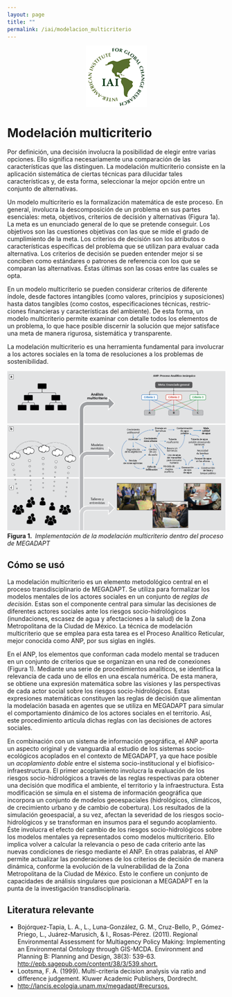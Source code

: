 ```yaml
---
layout: page
title: ""
permalink: /iai/modelacion_multicriterio
---
```


<center><img src="/assets/logo_iai.png" alt="logo iai"></center>

Modelación multicriterio
========================

Por definición, una decisión involucra la posibilidad de elegir entre varias
opciones. Ello significa necesariamente una comparación de las características
que las distinguen. La modelación multicriterio consiste en la aplicación
sistemática de ciertas técnicas para dilucidar tales características y, de esta
forma, seleccionar la mejor opción entre un conjunto de alternativas.

Un modelo multicriterio es la formalización matemática de este proceso. En
general, involucra la descomposición de un problema en sus partes esenciales:
meta, objetivos, criterios de decisión y alternativas (Figura 1a). La meta es un
enunciado general de lo que se pretende conseguir. Los objetivos son las
cuestiones objetivas con las que se mide el grado de cumplimiento de la meta.
Los criterios de decisión son los atributos o características específicas del
problema que se utilizan para evaluar cada alternativa. Los criterios de
decisión se pueden entender mejor si se conciben como estándares o patrones de
referencia con los que se comparan las alternativas. Éstas últimas son las cosas
entre las cuales se opta.

En un modelo multicriterio se pueden considerar criterios de diferente índole,
desde factores intangibles (como valores, principios y suposiciones) hasta datos
tangibles (como costos, especificaciones técnicas, restric­ciones financieras y
características del ambiente). De esta forma, un modelo multicriterio permite
examinar con detalle todos los elementos de un problema, lo que hace posible
discernir la solución que mejor satisface una meta de manera rigurosa,
sistemática y transparente.

La modelación multicriterio es una herramienta fundamental para involucrar a los
actores sociales en la toma de resoluciones a los problemas de sostenibilidad.

![modelacion multicriterio](/assets/proyectos_apc/iai_fichas/modelacion_multicriterio.png)
**Figura 1.** _Implementación de la modelación multicriterio dentro del proceso de MEGADAPT_
<br>

Cómo se usó
-----------

La modelación multicriterio es un elemento metodológico central en el proceso
transdisciplinario de MEGA­DAPT. Se utiliza para formalizar los modelos mentales
de los actores sociales en un conjunto de *reglas de decisión*. Estas son el
componente central para simular las decisiones de diferentes actores sociales
ante los riesgos socio-hidrológicos (inundaciones, escasez de agua y
afectaciones a la salud) de la Zona Metropolitana de la Ciudad de México. La
técnica de modelación multicriterio que se emplea para esta tarea es el Proceso
Analítico Reticular, mejor conocida como ANP, por sus siglas en inglés.

En el ANP, los elementos que conforman cada modelo mental se traducen en un
conjunto de criterios que se organizan en una red de conexiones (Figura 1).
Mediante una serie de procedimientos analíticos, se identifica la relevancia de
cada uno de ellos en una escala numérica. De esta manera, se obtiene una
expresión matemática sobre las visiones y las perspectivas de cada actor social
sobre los riesgos socio-hidrológicos. Estas expresiones matemáticas constituyen
las reglas de decisión que alimentan la modelación basada en agentes que se
utiliza en MEGADAPT para simular el comportamiento dinámico de los actores
sociales en el territorio. Así, este procedimiento articula dichas reglas con
las decisiones de actores sociales.

En combinación con un sistema de información geográfica, el ANP aporta un
aspecto original y de vanguardia al estudio de los sistemas socio-ecológicos
acoplados en el contexto de MEGADAPT, ya que hace posible un *acoplamiento
doble* entre el sistema socio-institucional y el biofísico-infraestructura. El
primer acoplamiento involucra la evaluación de los riesgos socio-hidrológicos a
través de las reglas respectivas para obtener una decisión que modifica el
ambiente, el territorio y la infraestructura. Esta modificación se simula en el
sistema de información geográfica que incorpora un conjunto de modelos
geoespaciales (hidrológicos, climáticos, de crecimiento urbano y de cambio de
cobertura). Los resultados de la simulación geoespacial, a su vez, afectan la
severidad de los riesgos socio-hidrológicos y se transforman en insumos para el
segundo acoplamiento. Éste involucra el efecto del cambio de los riesgos
socio-hidrológicos sobre los modelos mentales ya representados como modelos
multicriterio. Ello implica volver a calcular la relevancia o peso de cada
criterio ante las nuevas condiciones de riesgo mediante el ANP. En otras
palabras, el ANP permite actualizar las ponderaciones de los criterios de
decisión de manera dinámica, conforme la evolución de la vulnerabilidad de la
Zona Metropolitana de la Ciudad de México. Esto le confiere un conjunto de
capacidades de análisis singulares que posicionan a MEGADAPT en la punta de la
investigación transdisci­plinaria.

Literatura relevante
--------------------

* Bojórquez-Tapia, L. A., L., Luna-González, G. M., Cruz-Bello, P., Gómez-Priego, L., Juárez-Marusich, & I., Rosas-Pérez. (2011). Regional Environmental Assessment for Multiagency Policy Making: Implementing an Environmental Ontology through GIS-MCDA. Environment and Planning B: Planning and Design, 38(3): 539-63. <http://epb.sagepub.com/content/38/3/539.short.>
* Lootsma, F. A. (1999). Multi-criteria decision analysis via ratio and difference judgement. Kluwer Academic Publishers, Dordrecht.
* <http://lancis.ecologia.unam.mx/megadapt/#recursos.>
